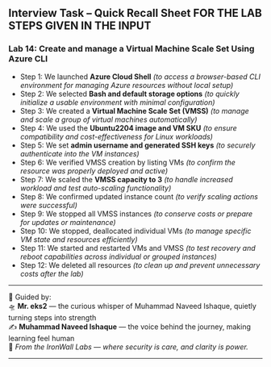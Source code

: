 ## Interview Task – Quick Recall Sheet FOR THE LAB STEPS GIVEN IN THE INPUT

### Lab 14: Create and manage a Virtual Machine Scale Set Using Azure CLI

- Step 1: We launched **Azure Cloud Shell** *(to access a browser-based CLI environment for managing Azure resources without local setup)*
- Step 2: We selected **Bash and default storage options** *(to quickly initialize a usable environment with minimal configuration)*
- Step 3: We created a **Virtual Machine Scale Set (VMSS)** *(to manage and scale a group of virtual machines automatically)*
- Step 4: We used the **Ubuntu2204 image and VM SKU** *(to ensure compatibility and cost-effectiveness for Linux workloads)*
- Step 5: We set **admin username and generated SSH keys** *(to securely authenticate into the VM instances)*
- Step 6: We verified VMSS creation by listing VMs *(to confirm the resource was properly deployed and active)*
- Step 7: We scaled the **VMSS capacity to 3** *(to handle increased workload and test auto-scaling functionality)*
- Step 8: We confirmed updated instance count *(to verify scaling actions were successful)*
- Step 9: We stopped all VMSS instances *(to conserve costs or prepare for updates or maintenance)*
- Step 10: We stopped, deallocated individual VMs *(to manage specific VM state and resources efficiently)*
- Step 11: We started and restarted VMs and VMSS *(to test recovery and reboot capabilities across individual or grouped instances)*
- Step 12: We deleted all resources *(to clean up and prevent unnecessary costs after the lab)*

---

🧾 Guided by:  
🛸 **Mr. eks2** — the curious whisper of Muhammad Naveed Ishaque, quietly turning steps into strength  
✍️ **Muhammad Naveed Ishaque** — the voice behind the journey, making learning feel human  
🔐 _From the IronWall Labs — where security is care, and clarity is power._

---
